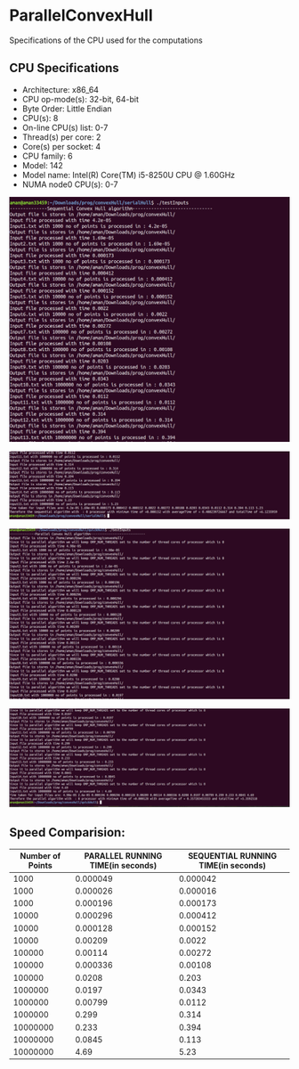 # ParallelConvexHull
Specifications of the CPU used for the computations 
  ## CPU Specifications
  * Architecture: x86_64
  * CPU op-mode(s): 32-bit, 64-bit
  * Byte Order: Little Endian
  * CPU(s): 8
  * On-line CPU(s) list: 0-7
  * Thread(s) per core: 2
  * Core(s) per socket: 4
  * CPU family: 6
  * Model: 142
  * Model name: Intel(R) Core(TM) i5-8250U CPU @ 1.60GHz
  * NUMA node0 CPU(s): 0-7
  
  ![alt text](https://github.com/aman33459/ParallelConvexHull/blob/master/images/Screenshot%20from%202019-11-12%2020-55-16.png)
  
  ![alt text](https://github.com/aman33459/ParallelConvexHull/blob/master/images/Screenshot%20from%202019-11-12%2020-55-27.png)
  
  ![alt text](https://github.com/aman33459/ParallelConvexHull/blob/master/images/Screenshot%20from%202019-11-12%2020-56-23.png)

  ![alt text](https://github.com/aman33459/ParallelConvexHull/blob/master/images/Screenshot%20from%202019-11-12%2020-56-36.png)
 ## Speed Comparision:
 
   Number of Points | PARALLEL RUNNING TIME(in seconds) | SEQUENTIAL RUNNING TIME(in seconds)
  ------------ | ------------- | -------------
  1000 | 0.000049 | 0.000042
  1000 | 0.000026 | 0.000016
  1000 | 0.000196 | 0.000173
  10000 | 0.000296 | 0.000412
  10000 | 0.000128 | 0.000152
  10000 | 0.00209 | 0.0022
  100000 | 0.00114 | 0.00272
  100000 | 0.000336 | 0.00108
  100000 | 0.0208 | 0.203
  1000000 | 0.0197 | 0.0343
  1000000 | 0.00799 | 0.0112
  1000000 | 0.299 | 0.314
  10000000 | 0.233 | 0.394
  10000000 | 0.0845 | 0.113
  10000000 | 4.69 | 5.23
